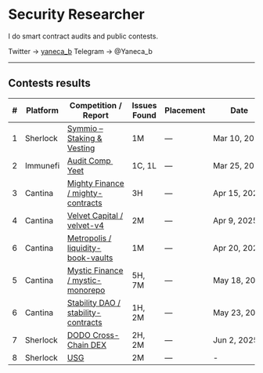 # Security Researcher

I do smart contract audits and public contests.

Twitter → [yaneca_b](https://x.com/yaneca_b)
Telegram -> @Yaneca_b

---
## Contests results

| #  | Platform  | Competition / Report                                                                                       | Issues Found                                                                                                                                               | Placement                                                                                                                                            | Date         | Language     |          
| -- | --------- | ---------------------------------------------------------------------------------------------------------- | ---------------------------------------------------------------------------------------------------------------------------------------------------------- | ---------------------------------------------------------------------------------------------------------------------------------------------------- | ------------ | ------------ |    
| 1  | Sherlock  | [Symmio – Staking & Vesting](https://audits.sherlock.xyz/contests/838)                                     | 1M                                                                 | —                                                                                                                                                    | Mar 10, 2025 | Solidity     |          
| 2  | Immunefi  | [Audit Comp  Yeet](https://immunefi.com/audit-competition/audit-comp-yeet/leaderboard/)                   | 1C, 1L | —            | Mar 25, 2025 | Solidity |
| 3  | Cantina   | [Mighty Finance / mighty-contracts](https://cantina.xyz/competitions/616d8bb4-16ce-4ca9-9ce9-5b99d6e146ef) | 3H                                                                                                                         | —                                                                                                                                                    | Apr 15, 2025 | Solidity     |          
| 4 | Cantina   | [Velvet Capital / velvet-v4](https://cantina.xyz/competitions/8cf9c7a0-a7a6-446a-8577-1e2c254eb5a8)        | 2M                                                                                                                                      | —                                                                                                                                                    | Apr 9, 2025  | Solidity     |          
| 6 | Cantina   | [Metropolis / liquidity-book-vaults](https://cantina.xyz/competitions/076935b1-2706-48c6-bf0a-b3656aa24194)  | 1M                                                                                                                | —                                                                                                                                                    | Apr 20, 2025 | Solidity     |  
| 5 | Cantina   | [Mystic Finance / mystic-monorepo](https://cantina.xyz/competitions/c160af78-28f8-47f7-9926-889b3864c6d8)  | 5H, 7M                                                                                                                 | —                                                                                                                                                    | May 18, 2025 | Solidity     |        
| 6 | Cantina   | [Stability DAO / stability-contracts](https://cantina.xyz/competitions/e1c0be8d-0c3d-485a-a446-a582beb120b1)  | 1H, 2M                                                                                                                 | —                                                                                                                                                    | May 23, 2025 | Solidity     |     
| 7 | Sherlock   | [DODO Cross-Chain DEX](https://audits.sherlock.xyz/contests/991?filter=questions)  | 2H, 2M                                                                                                                 | —                                                                                                                                                    | Jun 2, 2025 | Solidity     |    
| 8 | Sherlock   | [USG](https://audits.sherlock.xyz/contests/991?filter=questions)  | 2M                                                                                                                 | —                                                                                                                                                    | - | Solidity     |  
